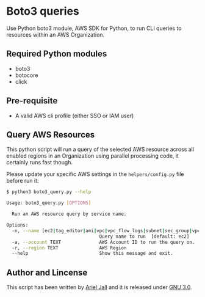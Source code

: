 # Boto3 queries

Use Python boto3 module, AWS SDK for Python, to run CLI queries to resources within an AWS Organization.

## Required Python modules

* boto3
* botocore
* click

## Pre-requisite

* A valid AWS cli profile (either SSO or IAM user)

## Query AWS Resources

This python script will run a query of the selected AWS resource across all enabled regions in an Organization using parallel processing code, it certainly runs fast though.

Please update your specific AWS settings in the `helpers/config.py` file before run it:

```bash
$ python3 boto3_query.py --help

Usage: boto3_query.py [OPTIONS]

  Run an AWS resource query by service name.

Options:
  -n, --name [ec2|tag_editor|ami|vpc|vpc_flow_logs|subnet|sec_group|vpce|vpc_peering|vpc_dhcp|tgw|tgw_attach|igw|nat_gw|ebs_volume|ebs_volume_snap|route_table|aws_backup|r53_hosted_zones|ssm_inventory|ssm_patching|aws_config|iam_user|iam_sso_user|iam_sso_group|iam_sso_permission_sets|iam_sso_account_assignments|health|s3_bucket|ram|vpn|dx_vgw|dx_vif]
                                  Query name to run  [default: ec2]
  -a, --account TEXT              AWS Account ID to run the query on.
  -r, --region TEXT               AWS Region
  --help                          Show this message and exit.
```

## Author and Lincense

This script has been written by [Ariel Jall](https://github.com/ArielJalil) and it is released under [GNU 3.0](https://www.gnu.org/licenses/gpl-3.0.en.html).
